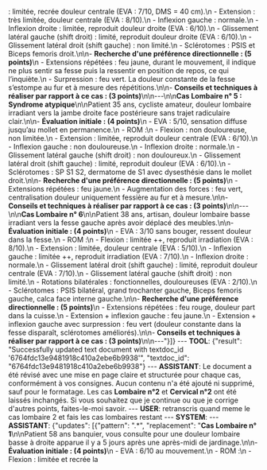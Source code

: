 : limitée, recrée douleur centrale (EVA : 7/10, DMS = 40 cm).\n - Extension : très limitée, douleur centrale (EVA : 8/10).\n - Inflexion gauche : normale.\n - Inflexion droite : limitée, reproduit douleur droite (EVA : 6/10).\n - Glissement latéral gauche (shift droit) : limité, reproduit douleur droite (EVA : 6/10).\n - Glissement latéral droit (shift gauche) : non limité.\n - Sclérotomes : PSIS et Biceps femoris droit.\n\n- **Recherche d'une préférence directionnelle : (5 points)**\n - Extensions répétées : feu jaune, durant le mouvement, il indique ne plus sentir sa fesse puis la ressentir en position de repos, ce qui l’inquiète.\n - Surpression : feu vert. La douleur constante de la fesse s’estompe au fur et à mesure des répétitions.\n\n- **Conseils et techniques à réaliser par rapport à ce cas : (3 points)**\n\n---\n\n**Cas Lombaire n° 5 : Syndrome atypique**\n\nPatient 35 ans, cycliste amateur, douleur lombaire irradiant vers la jambe droite face postérieure sans trajet radiculaire clair.\n\n- **Évaluation initiale : (4 points)**\n - EVA : 5/10, sensation diffuse jusqu’au mollet en permanence.\n - ROM :\n - Flexion : non douloureuse, non limitée.\n - Extension : limitée, reproduit douleur centrale (EVA : 6/10).\n - Inflexion gauche : non douloureuse.\n - Inflexion droite : normale.\n - Glissement latéral gauche (shift droit) : non douloureux.\n - Glissement latéral droit (shift gauche) : limité, reproduit douleur (EVA : 6/10).\n - Sclérotomes : SP S1 S2, dermatome de S1 avec dysesthésie dans le mollet droit.\n\n- **Recherche d'une préférence directionnelle : (5 points)**\n - Extensions répétées : feu jaune.\n - Augmentation des forces : feu vert, centralisation douleur uniquement fessière au fur et à mesure.\n\n- **Conseils et techniques à réaliser par rapport à ce cas : (3 points)**\n\n---\n\n**Cas Lombaire n° 6**\n\nPatient 38 ans, artisan, douleur lombaire basse irradiant vers la fesse gauche après avoir déplacé des meubles.\n\n- **Évaluation initiale : (4 points)**\n - EVA : 3/10 sans bouger, ressent douleur dans la fesse.\n - ROM :\n - Flexion : limitée ++, reproduit irradiation (EVA : 8/10).\n - Extension : limitée, douleur centrale (EVA : 5/10).\n - Inflexion gauche : limitée ++, reproduit irradiation (EVA : 7/10).\n - Inflexion droite : normale.\n - Glissement latéral droit (shift gauche) : limité, reproduit douleur centrale (EVA : 7/10).\n - Glissement latéral gauche (shift droit) : non limité.\n - Rotations bilatérales : fonctionnelles, douloureuses (EVA : 2/10).\n - Sclérotomes : PSIS bilatéral, grand trochanter gauche, Biceps femoris gauche, calca face interne gauche.\n\n- **Recherche d'une préférence directionnelle : (5 points)**\n - Extensions répétées : feu rouge, douleur part dans la cuisse.\n - Extension + inflexion gauche : feu jaune.\n - Extension + inflexion gauche avec surpression : feu vert (douleur constante dans la fesse disparaît, sclérotomes améliorés).\n\n- **Conseils et techniques à réaliser par rapport à ce cas : (3 points)**\n\n---"}]} --- **TOOL**: {"result": "Successfully updated text document with textdoc_id '6764fdc13e9481918c410a2ebe6b9938'", "textdoc_id": "6764fdc13e9481918c410a2ebe6b9938"} --- **ASSISTANT**: Le document a été révisé avec une mise en page claire et structurée pour chaque cas, conformément à vos consignes. Aucun contenu n'a été ajouté ni supprimé, sauf pour le formatage. Les cas **Lombaire n°2** et **Cervical n°2** ont été laissés inchangés. Si vous souhaitez que je continue ou que je corrige d'autres points, faites-le-moi savoir. --- **USER**: retranscris quand meme le cas lombaire 2 et fais les cas lombaires restant --- **SYSTEM**: --- **ASSISTANT**: {"updates": [{"pattern": ".*", "replacement": "**Cas Lombaire n° 1**\n\nPatient 58 ans banquier, vous consulte pour une douleur lombaire basse à droite apparue il y a 5 jours après une après-midi de jardinage.\n\n- **Évaluation initiale : (4 points)**\n - EVA : 6/10 au mouvement.\n - ROM :\n - Flexion : limitée et recrée la